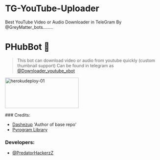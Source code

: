 # TG-YouTube-Uploader

Best YouTube Video or Audio Downloader in TeleGram By @GreyMatter_bots........ 

# PHubBot 🤣

> This bot can download video or audio from youtube quickly (custom thumbnail support) Can be found in telegram as [@Downloader_youtube_xbot](https://t.me/Downloader_youtube_xbot)

<a href="https://heroku.com/deploy?template=https://github.com/GreyMatter658/TG-YouTube-Uploader/tree/Test-Branch">
    <img src="https://github.com/nikhileashy/justfor_testing/blob/main/herokudeploy-01-cropped.svg" alt="herokudeploy-01" border="0" height="100" width="240"></a>
</p>
### Credits:

- [Dashezup](https://github.com/dashezup) 'Author of base repo'
- [Pyrogram Library](https://github.com/pyrogram/pyrogram)

### Developers:
- [@PredatorHackerzZ](https://t.me/PredatorHackerzZ_bot)
